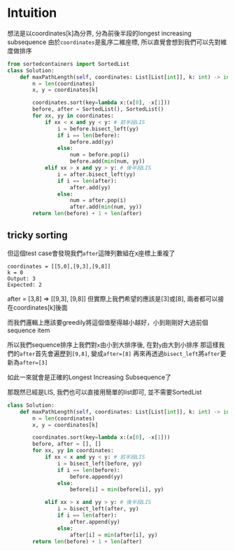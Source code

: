 # Intuition

想法是以coordinates[k]為分界, 分為前後半段的longest increasing subsequence
由於`coordinates`是亂序二維座標, 所以直覺會想到我們可以先對維度做排序

```py
from sortedcontainers import SortedList
class Solution:
    def maxPathLength(self, coordinates: List[List[int]], k: int) -> int:
        n = len(coordinates)
        x, y = coordinates[k]

        coordinates.sort(key=lambda x:(x[0], -x[1]))
        before, after = SortedList(), SortedList()
        for xx, yy in coordinates:
            if xx < x and yy < y: # 前半段LIS
                i = before.bisect_left(yy)
                if i == len(before):
                    before.add(yy)
                else:
                    num = before.pop(i)
                    before.add(min(num, yy))
            elif xx > x and yy > y: # 後半段LIS
                i = after.bisect_left(yy)
                if i == len(after):
                    after.add(yy)
                else:
                    num = after.pop(i)
                    after.add(min(num, yy))
        return len(before) + 1 + len(after)
```

## tricky sorting

但這個test case會發現我們`after`這陣列數組在x座標上重複了

```
coordinates = [[5,0],[9,3],[9,8]]
k = 0
Output: 3
Expected: 2
```

after = [3,8] => [[9,3], [9,8]]
但實際上我們希望的應該是[3]或[8], 兩者都可以接在coordinates[k]後面

而我們邏輯上應該要greedily將這個值壓得越小越好，小到剛剛好大過前個sequence item

所以我們sequence排序上我們對`x`由小到大排序後, 在對`y`由大到小排序
那這樣我們的`after`首先會遍歷到`[9,8]`, 變成`after=[8]`
再來再透過`bisect_left`將`after`更新為`after=[3]`

如此一來就會是正確的Longest Increasing Subsequence了

那既然已經是LIS, 我們也可以直接用簡單的list即可, 並不需要SortedList

```py
class Solution:
    def maxPathLength(self, coordinates: List[List[int]], k: int) -> int:
        n = len(coordinates)
        x, y = coordinates[k]

        coordinates.sort(key=lambda x:(x[0], -x[1]))
        before, after = [], []
        for xx, yy in coordinates:
            if xx < x and yy < y: # 前半段LIS
                i = bisect_left(before, yy)
                if i == len(before):
                    before.append(yy)
                else:
                    before[i] = min(before[i], yy)

            elif xx > x and yy > y: # 後半段LIS
                i = bisect_left(after, yy)
                if i == len(after):
                    after.append(yy)
                else:
                    after[i] = min(after[i], yy)
        return len(before) + 1 + len(after)
```